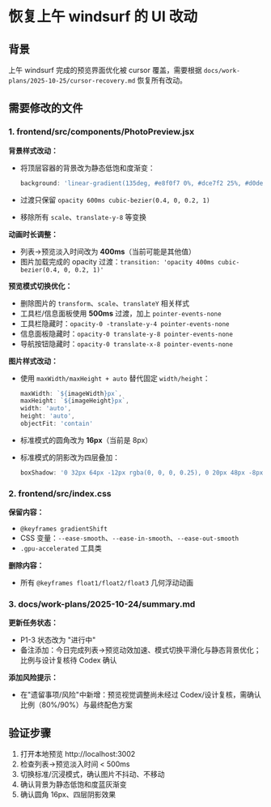 <!-- a03770a8-2d71-4ab0-b7bf-fadc72d17758 591510a4-5278-4495-b807-1a178ec8c915 -->
# 恢复上午 windsurf 的 UI 改动

## 背景

上午 windsurf 完成的预览界面优化被 cursor 覆盖，需要根据 `docs/work-plans/2025-10-25/cursor-recovery.md` 恢复所有改动。

## 需要修改的文件

### 1. frontend/src/components/PhotoPreview.jsx

**背景样式改动：**

- 将顶层容器的背景改为静态低饱和度渐变：
  ```jsx
  background: 'linear-gradient(135deg, #e8f0f7 0%, #dce7f2 25%, #d0deec 50%, #c4d5e6 75%, #d0deec 100%)'
  ```

- 过渡只保留 `opacity 600ms cubic-bezier(0.4, 0, 0.2, 1)`
- 移除所有 `scale`、`translate-y-8` 等变换

**动画时长调整：**

- 列表→预览淡入时间改为 **400ms**（当前可能是其他值）
- 图片加载完成的 opacity 过渡：`transition: 'opacity 400ms cubic-bezier(0.4, 0, 0.2, 1)'`

**预览模式切换优化：**

- 删除图片的 `transform`、`scale`、`translateY` 相关样式
- 工具栏/信息面板使用 **500ms** 过渡，加上 `pointer-events-none`
- 工具栏隐藏时：`opacity-0 -translate-y-4 pointer-events-none`
- 信息面板隐藏时：`opacity-0 translate-y-8 pointer-events-none`
- 导航按钮隐藏时：`opacity-0 translate-x-8 pointer-events-none`

**图片样式改动：**

- 使用 `maxWidth/maxHeight + auto` 替代固定 `width/height`：
  ```jsx
  maxWidth: `${imageWidth}px`,
  maxHeight: `${imageHeight}px`,
  width: 'auto',
  height: 'auto',
  objectFit: 'contain'
  ```

- 标准模式的圆角改为 **16px**（当前是 8px）
- 标准模式的阴影改为四层叠加：
  ```jsx
  boxShadow: '0 32px 64px -12px rgba(0, 0, 0, 0.25), 0 20px 48px -8px rgba(0, 0, 0, 0.18), 0 12px 24px -4px rgba(0, 0, 0, 0.12), 0 0 0 1px rgba(0, 0, 0, 0.05)'
  ```


### 2. frontend/src/index.css

**保留内容：**

- `@keyframes gradientShift`
- CSS 变量：`--ease-smooth`、`--ease-in-smooth`、`--ease-out-smooth`
- `.gpu-accelerated` 工具类

**删除内容：**

- 所有 `@keyframes float1/float2/float3` 几何浮动动画

### 3. docs/work-plans/2025-10-24/summary.md

**更新任务状态：**

- P1-3 状态改为 "进行中"
- 备注添加：今日完成列表→预览动效加速、模式切换平滑化与静态背景优化；比例与设计复核待 Codex 确认

**添加风险提示：**

- 在"遗留事项/风险"中新增：预览视觉调整尚未经过 Codex/设计复核，需确认比例（80%/90%）与最终配色方案

## 验证步骤

1. 打开本地预览 http://localhost:3002
2. 检查列表→预览淡入时间 < 500ms
3. 切换标准/沉浸模式，确认图片不抖动、不移动
4. 确认背景为静态低饱和度蓝灰渐变
5. 确认圆角 16px、四层阴影效果